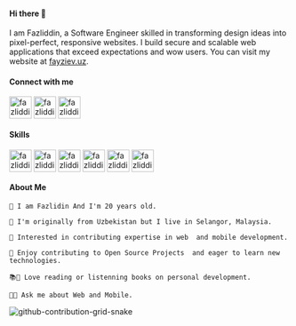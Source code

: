 
#### Hi there 👋 ####

I am Fazliddin, a Software Engineer skilled in transforming design ideas into pixel-perfect, responsive websites. I build secure and scalable web applications that exceed expectations and wow users. You can visit my website at [fayziev.uz](https://fayziev.uz/).


#### Connect with me ####

<p align="left">
<a href="https://t.me/javascript_console" target="blank"><img align="center" src="https://upload.wikimedia.org/wikipedia/commons/thumb/8/82/Telegram_logo.svg/2048px-Telegram_logo.svg.png" alt="fazliddinfayziev" height="40" width="40" /></a>
<a href="https://www.linkedin.com/in/fazliddin-fayziev-6983a4260/" target="blank"><img align="center" src="https://upload.wikimedia.org/wikipedia/commons/thumb/c/ca/LinkedIn_logo_initials.png/800px-LinkedIn_logo_initials.png" alt="fazliddinfayziev" height="40" width="40" /></a>
<a href="https://www.instagram.com/fazliddin__fayziev/" target="blank"><img align="center" src="https://upload.wikimedia.org/wikipedia/commons/thumb/e/e7/Instagram_logo_2016.svg/2048px-Instagram_logo_2016.svg.png" alt="fazliddinfayziev" height="40" width="40" /></a>
</p>


#### Skills ####

<p align="left">
  
<a href="#" target="blank"><img align="center" src="https://upload.wikimedia.org/wikipedia/commons/thumb/6/6a/JavaScript-logo.png/800px-JavaScript-logo.png" alt="fazliddinfayziev" height="40" width="40" /></a>
<a href="#" target="blank"><img align="center" src="https://upload.wikimedia.org/wikipedia/commons/thumb/a/a7/React-icon.svg/2300px-React-icon.svg.png" alt="fazliddinfayziev" height="40" width="40" /></a>
<a href="#" target="blank"><img align="center" src="https://upload.wikimedia.org/wikipedia/commons/thumb/d/d9/Node.js_logo.svg/2560px-Node.js_logo.svg.png" alt="fazliddinfayziev" height="40" width="40" /></a>
<a href="#" target="blank"><img align="center" src="https://www.iteachrecruiters.com/img/blog/logo/react-native.png" alt="fazliddinfayziev" height="40" width="40" /></a>
<a href="#" target="blank"><img align="center" src="https://cdn.cdnlogo.com/logos/m/30/mongodb-icon.svg" alt="fazliddinfayziev" height="40" width="40" /></a>
<a href="#" target="blank"><img align="center" src="https://upload.wikimedia.org/wikipedia/commons/thumb/3/33/Figma-logo.svg/1667px-Figma-logo.svg.png" alt="fazliddinfayziev" height="40" width="40" /></a>

</p>


#### About Me ####

```
🌱 I am Fazlidin And I'm 20 years old.

🌱 I'm originally from Uzbekistan but I live in Selangor, Malaysia.

🌱 Interested in contributing expertise in web  and mobile development.

🌱 Enjoy contributing to Open Source Projects  and eager to learn new technologies.

📚🌱 Love reading or listenning books on personal development.

💬🌱 Ask me about Web and Mobile.
```


![github-contribution-grid-snake](https://user-images.githubusercontent.com/90142173/154796318-e529fdc7-2132-4ce7-8417-06b71cf02506.svg)


